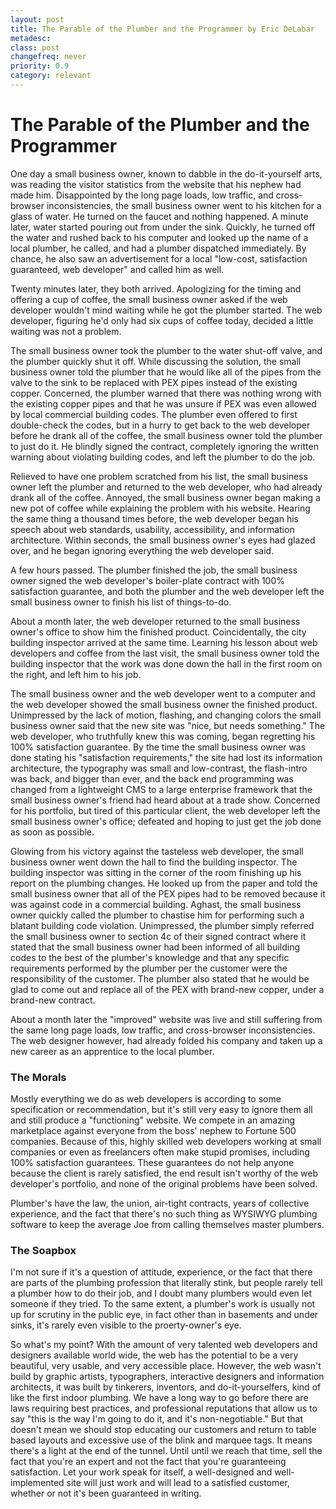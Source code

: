 ```yaml
---
layout: post
title: The Parable of the Plumber and the Programmer by Eric DeLabar
metadesc: 
class: post
changefreq: never
priority: 0.9
category: relevant
---
```

<h1>The Parable of the Plumber and the Programmer</h1>
<p>One day a small business owner, known to dabble in the do-it-yourself arts, was reading the visitor statistics from the website that his nephew had made him. Disappointed by the long page loads, low traffic, and cross-browser inconsistencies, the small business owner went to his kitchen for a glass of water. He turned on the faucet and nothing happened. A minute later, water started pouring out from under the sink. Quickly, he turned off the water and rushed back to his computer and looked up the name of a local plumber, he called, and had a plumber dispatched immediately. By chance, he also saw an advertisement for a local "low-cost, satisfaction guaranteed, web developer" and called him as&nbsp;well.</p>
<p>Twenty minutes later, they both arrived. Apologizing for the timing and offering a cup of coffee, the small business owner asked if the web developer wouldn't mind waiting while he got the plumber started. The web developer, figuring he'd only had six cups of coffee today, decided a little waiting was not a&nbsp;problem.</p>
<p>The small business owner took the plumber to the water shut-off valve, and the plumber quickly shut it off. While discussing the solution, the small business owner told the plumber that he would like all of the pipes from the valve to the sink to be replaced with <span class="caps">PEX</span> pipes instead of the existing copper. Concerned, the plumber warned that there was nothing wrong with the existing copper pipes and that he was unsure if <span class="caps">PEX</span> was even allowed by local commercial building codes. The plumber even offered to first double-check the codes, but in a hurry to get back to the web developer before he drank all of the coffee, the small business owner told the plumber to just do it. He blindly signed the contract, completely ignoring the written warning about violating building codes, and left the plumber to do the&nbsp;job.</p>
<p>Relieved to have one problem scratched from his list, the small business owner left the plumber and returned to the web developer, who had already drank all of the coffee. Annoyed, the small business owner began making a new pot of coffee while explaining the problem with his website. Hearing the same thing a thousand times before, the web developer began his speech about web standards, usability, accessibility, and information architecture. Within seconds, the small business owner's eyes had glazed over, and he began ignoring everything the web developer&nbsp;said.</p>
<p>A few hours passed. The plumber finished the job, the small business owner signed the web developer's boiler-plate contract with 100% satisfaction guarantee, and both the plumber and the web developer left the small business owner to finish his list of&nbsp;things-to-do.</p>
<p>About a month later, the web developer returned to the small business owner's office to show him the finished product. Coincidentally, the city building inspector arrived at the same time. Learning his lesson about web developers and coffee from the last visit, the small business owner told the building inspector that the work was done down the hall in the first room on the right, and left him to his&nbsp;job.</p>
<p>The small business owner and the web developer went to a computer and the web developer showed the small business owner the finished product. Unimpressed by the lack of motion, flashing, and changing colors the small business owner said that the new site was "nice, but needs something." The web developer, who truthfully knew this was coming, began regretting his 100% satisfaction guarantee. By the time the small business owner was done stating his "satisfaction requirements," the site had lost its information architecture, the typography was small and low-contrast, the flash-intro was back, and bigger than ever, and the back end programming was changed from a lightweight <span class="caps">CMS</span> to a large enterprise framework that the small business owner's friend had heard about at a trade show. Concerned for his portfolio, but tired of this particular client, the web developer left the small business owner's office; defeated and hoping to just get the job done as soon as&nbsp;possible.</p>
<p>Glowing from his victory against the tasteless web developer, the small business owner went down the hall to find the building inspector. The building inspector was sitting in the corner of the room finishing up his report on the plumbing changes. He looked up from the paper and told the small business owner that all of the <span class="caps">PEX</span> pipes had to be removed because it was against code in a commercial building. Aghast, the small business owner quickly called the plumber to chastise him for performing such a blatant building code violation. Unimpressed, the plumber simply referred the small business owner to section 4c of their signed contract where it stated that the small business owner had been informed of all building codes to the best of the plumber's knowledge and that any specific requirements performed by the plumber per the customer were the responsibility of the customer. The plumber also stated that he would be glad to come out and replace all of the <span class="caps">PEX</span> with brand-new copper, under a brand-new&nbsp;contract.</p>
<p>About a month later the "improved" website was live and still suffering from the same long page loads, low traffic, and cross-browser inconsistencies. The web designer however, had already folded his company and taken up a new career as an apprentice to the local&nbsp;plumber.</p>
<h3>The&nbsp;Morals</h3>
<p>Mostly everything we do as web developers is according to some specification or recommendation, but it's still very easy to ignore them all and still produce a "functioning" website. We compete in an amazing marketplace against everyone from the boss' nephew to Fortune 500 companies. Because of this, highly skilled web developers working at small companies or even as freelancers often make stupid promises, including 100% satisfaction guarantees. These guarantees do not help anyone because the client is rarely satisfied, the end result isn't worthy of the web developer's portfolio, and none of the original problems have been&nbsp;solved.</p>
<p>Plumber's have the law, the union, air-tight contracts, years of collective experience, and the fact that there's no such thing as <span class="caps">WYSIWYG</span> plumbing software to keep the average Joe from calling themselves master&nbsp;plumbers.</p>
<h3>The&nbsp;Soapbox</h3>
<p>I'm not sure if it's a question of attitude, experience, or the fact that there are parts of the plumbing profession that literally stink, but people rarely tell a plumber how to do their job, and I doubt many plumbers would even let someone if they tried. To the same extent, a plumber's work is usually not up for scrutiny in the public eye, in fact other than in basements and under sinks, it's rarely even visible to the proerty-owner's&nbsp;eye.</p>
<p>So what's my point? With the amount of very talented web developers and designers available world wide, the web has the potential to be a very beautiful, very usable, and very accessible place. However, the web wasn't build by graphic artists, typographers, interactive designers and information architects, it was built by tinkerers, inventors, and do-it-yourselfers, kind of like the first indoor plumbing. We have a long way to go before there are laws requiring best practices, and professional reputations that allow us to say "this is the way I'm going to do it, and it's non-negotiable." But that doesn't mean we should stop educating our customers and return to table based layouts and excessive use of the blink and marquee tags. It means there's a light at the end of the tunnel. Until until we reach that time, sell the fact that you're an expert and not the fact that you're guaranteeing satisfaction. Let your work speak for itself, a well-designed and well-implemented site will just work and will lead to a satisfied customer, whether or not it's been guaranteed in&nbsp;writing.</p>